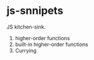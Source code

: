 # js-snnipets

JS kitchen-sink.

1. higher-order functions
2. built-in higher-order functions
3. Currying